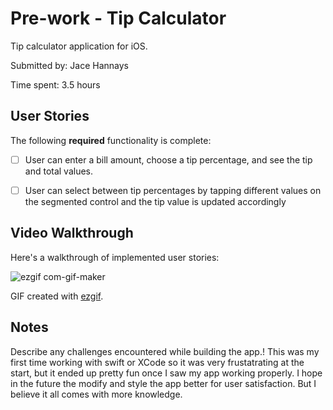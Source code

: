 # Pre-work - Tip Calculator

Tip calculator application for iOS.

Submitted by: Jace Hannays

Time spent: 3.5 hours

## User Stories

The following **required** functionality is complete:

* [ ] User can enter a bill amount, choose a tip percentage, and see the tip and total values.
* [ ] User can select between tip percentages by tapping different values on the segmented control and the tip value is updated accordingly



## Video Walkthrough

Here's a walkthrough of implemented user stories:

![ezgif com-gif-maker](https://user-images.githubusercontent.com/75055276/151304748-5c8e6811-f4dd-4df6-8f06-97399366eda8.gif)

GIF created with [ezgif](ezgif.com/video-to-gif).

## Notes

Describe any challenges encountered while building the app.!
This was my first time working with swift or XCode so it was very frustatrating at the start, but it ended up pretty fun once I saw my app working properly. I hope in the future the modify and style the app better for user satisfaction. But I believe it all comes with more knowledge.
